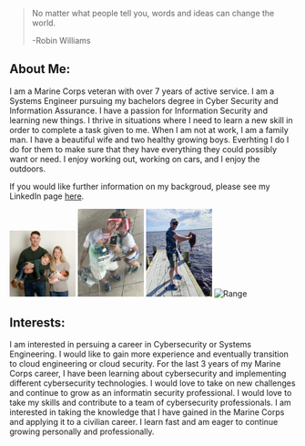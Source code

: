 >No matter what people tell you, words 
>and ideas can change the world.
>
>-Robin Williams

## About Me:
I am a Marine Corps veteran with over 7 years of active service. I am a Systems Engineer pursuing my bachelors degree in Cyber Security and Information Assurance. I have a passion 
for Information Security and learning new things. I thrive in situations where I need to learn a new skill in order to complete a task given to me. When I am not at work, I am a 
family man. I have a beautiful wife and two healthy growing boys. Everhting I do I do for them to make sure that they have everything they could possibly want or need. I enjoy 
working out, working on cars, and I enjoy the outdoors. 

If you would like further information on my backgroud, please see my LinkedIn page [here](https://www.linkedin.com/in/forest-nett-a8b839151/). 

<p float="middle">
    <img src="/images/Family.jpg" width="23%" title="My family" />
    <img src="/images/ColorRun.JPG" width="23%" title="ColorRun" />
    <img src="/images/Fishing.jpg" width="23%" title="Fishing" />
    <img src="/images/Range.jpg" width="23%" title="Range" />
</p>

## Interests:
I am interested in persuing a career in Cybersecurity or Systems Engineering. I would like to gain more experience and eventually transition to cloud engineering or cloud 
security. For the last 3 years of my Marine Corps career, I have been learning about cybersecurity and implementing different cybersecurity technologies. I would love to take on 
new challenges and continue to grow as an informatin security professional. I would love to take my skills and contribute to a team of cybersecurity professionals. I am interested 
in taking the knowledge that I have gained in the Marine Corps and applying it to a civilian career. I learn fast and am eager to continue growing personally and professionally.

